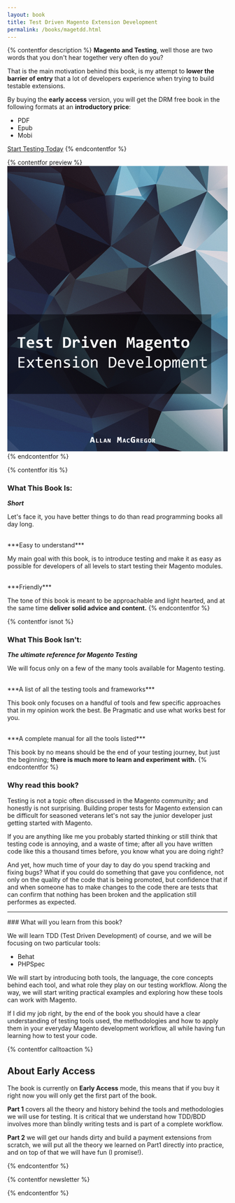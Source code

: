 ```yaml
---
layout: book
title: Test Driven Magento Extension Development
permalink: /books/magetdd.html
---
```


{% contentfor description %}
**Magento and Testing**, well those are two words that you don't hear together very often do you?

That is the main motivation behind this book, is my attempt to **lower the barrier of entry** that a lot of developers experience when trying to build testable extensions.

By buying the **early access** version, you will get the DRM free book in the following formats at an **introductory price**:

- PDF
- Epub
- Mobi

<script type="text/javascript" src="https://gumroad.com/js/gumroad.js"></script>
<a class="gumroad-button" href="https://gumroad.com/l/JUWgk?wanted=true">Start Testing Today</a>
{% endcontentfor %}

{% contentfor preview %}
<img src="/assets/book_images/magetdd_title.png" />
{% endcontentfor %}

{% contentfor itis %}
### What This Book Is:
***Short***

Let's face it, you have better things to do than read programming books all day long.

<br/>
***Easy to understand***

My main goal with this book, is to introduce testing and make it as easy as possible for developers of all levels to start testing their Magento modules.

<br/>
***Friendly***

The tone of this book is meant to be approachable and light hearted, and at the same time **deliver solid advice and content.**
{% endcontentfor %}

{% contentfor isnot %}
### What This Book Isn't:
***The ultimate reference for Magento Testing***

We will focus only on a few of the many tools available for Magento testing.

<br/>
***A list of all the testing tools and frameworks***

This book only focuses on a handful of tools and few specific approaches that in my opinion work the best. Be Pragmatic and use what works best for you.

<br/>
***A complete manual for all the tools listed***

This book by no means should be the end of your testing journey, but just the beginning; **there is much more to learn and experiment with.**
{% endcontentfor %}

### Why read this book?

Testing is not a topic often discussed in the Magento community; and honestly is not surprising. Building proper tests for Magento extension can be difficult for seasoned veterans let's not say the junior developer just getting started with Magento.

If you are anything like me you probably started thinking or still think that testing code is annoying, and a waste of time; after all you have written code like this a thousand times before, you know what you are doing right?

And yet, how much time of your day to day do you spend tracking and fixing bugs? What if you could do something that gave you confidence, not only on the quality of the code that is being promoted, but confidence that if and when someone has to make changes to the code there are tests that can confirm that nothing has been broken and the application still performes as expected.

<!-- So this books serves two purposes, the first is to give me an excuse to try out a more modern approach for Magento extension development and testing; the second one is to (hopefully) help out anyone looking to build Magento extensions using a more TDD oriented approach. -->
<hr/>
### What will you learn from this book?

We will learn TDD (Test Driven Development) of course, and we will be focusing on two particular tools:

- Behat
- PHPSpec

We will start by introducing both tools, the language, the core concepts behind each tool, and what role they play on our testing workflow. Along the way, we will start writing practical examples and exploring how these tools can work with Magento.

If I did my job right, by the end of the book you should have a clear understanding of testing tools used, the methodologies and how to apply them in your everyday Magento development workflow, all while having fun learning how to test your code.

{% contentfor calltoaction %}
## About Early Access

The book is currently on **Early Access** mode, this means that if you buy it right now you will only get the first part of the book.

**Part 1** covers all the theory and history behind the tools and methodologies we will use for testing. It is critical that we understand how TDD/BDD involves more than blindly writing tests and is part of a complete workflow.

**Part 2** we will get our hands dirty and build a payment extensions from scratch, we will put all the theory we learned on Part1 directly into practice, and on top of that we will have fun (I promise!).

{% endcontentfor %}


{% contentfor newsletter %}
<script src="https://app.convertkit.com/landing_pages/2716.js"></script>
{% endcontentfor %}
